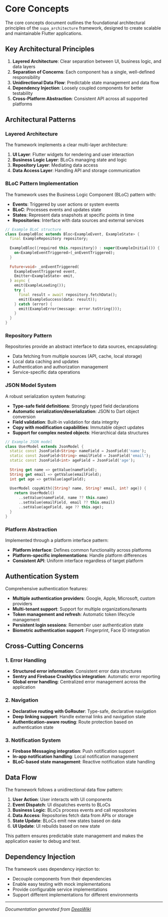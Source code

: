 # Core Concepts

The core concepts document outlines the foundational architectural principles of the `supa_architecture` framework, designed to create scalable and maintainable Flutter applications.

## Key Architectural Principles

1. **Layered Architecture**: Clear separation between UI, business logic, and data layers
2. **Separation of Concerns**: Each component has a single, well-defined responsibility
3. **Unidirectional Data Flow**: Predictable state management and data flow
4. **Dependency Injection**: Loosely coupled components for better testability
5. **Cross-Platform Abstraction**: Consistent API across all supported platforms

## Architectural Patterns

### Layered Architecture

The framework implements a clear multi-layer architecture:

1. **UI Layer**: Flutter widgets for rendering and user interaction
2. **Business Logic Layer**: BLoCs managing state and logic
3. **Repository Layer**: Mediating data access
4. **Data Access Layer**: Handling API and storage communication

### BLoC Pattern Implementation

The framework uses the Business Logic Component (BLoC) pattern with:

- **Events**: Triggered by user actions or system events
- **BLoC**: Processes events and updates state
- **States**: Represent data snapshots at specific points in time
- **Repositories**: Interface with data sources and external services

```dart
// Example BLoC structure
class ExampleBloc extends Bloc<ExampleEvent, ExampleState> {
  final ExampleRepository repository;
  
  ExampleBloc({required this.repository}) : super(ExampleInitial()) {
    on<ExampleEventTriggered>(_onEventTriggered);
  }
  
  Future<void> _onEventTriggered(
    ExampleEventTriggered event,
    Emitter<ExampleState> emit,
  ) async {
    emit(ExampleLoading());
    try {
      final result = await repository.fetchData();
      emit(ExampleSuccess(data: result));
    } catch (error) {
      emit(ExampleError(message: error.toString()));
    }
  }
}
```

### Repository Pattern

Repositories provide an abstract interface to data sources, encapsulating:

- Data fetching from multiple sources (API, cache, local storage)
- Local data caching and updates
- Authentication and authorization management
- Service-specific data operations

### JSON Model System

A robust serialization system featuring:

- **Type-safe field definitions**: Strongly typed field declarations
- **Automatic serialization/deserialization**: JSON to Dart object conversion
- **Field validation**: Built-in validation for data integrity
- **Copy with modification capabilities**: Immutable object updates
- **Support for complex nested objects**: Hierarchical data structures

```dart
// Example JSON model
class UserModel extends JsonModel {
  static const JsonField<String> nameField = JsonField('name');
  static const JsonField<String> emailField = JsonField('email');
  static const JsonField<int> ageField = JsonField('age');
  
  String get name => getValue(nameField);
  String get email => getValue(emailField);
  int get age => getValue(ageField);
  
  UserModel copyWith({String? name, String? email, int? age}) {
    return UserModel()
      ..setValue(nameField, name ?? this.name)
      ..setValue(emailField, email ?? this.email)
      ..setValue(ageField, age ?? this.age);
  }
}
```

### Platform Abstraction

Implemented through a platform interface pattern:

- **Platform interface**: Defines common functionality across platforms
- **Platform-specific implementations**: Handle platform differences
- **Consistent API**: Uniform interface regardless of target platform

## Authentication System

Comprehensive authentication features:

- **Multiple authentication providers**: Google, Apple, Microsoft, custom providers
- **Multi-tenant support**: Support for multiple organizations/tenants
- **Token management and refresh**: Automatic token lifecycle management
- **Persistent login sessions**: Remember user authentication state
- **Biometric authentication support**: Fingerprint, Face ID integration

## Cross-Cutting Concerns

### 1. Error Handling

- **Structured error information**: Consistent error data structures
- **Sentry and Firebase Crashlytics integration**: Automatic error reporting
- **Global error handling**: Centralized error management across the application

### 2. Navigation

- **Declarative routing with GoRouter**: Type-safe, declarative navigation
- **Deep linking support**: Handle external links and navigation state
- **Authentication-aware routing**: Route protection based on authentication state

### 3. Notification System

- **Firebase Messaging integration**: Push notification support
- **In-app notification handling**: Local notification management
- **BLoC-based state management**: Reactive notification state handling

## Data Flow

The framework follows a unidirectional data flow pattern:

1. **User Action**: User interacts with UI components
2. **Event Dispatch**: UI dispatches events to BLoCs
3. **Business Logic**: BLoCs process events and call repositories
4. **Data Access**: Repositories fetch data from APIs or storage
5. **State Update**: BLoCs emit new states based on data
6. **UI Update**: UI rebuilds based on new state

This pattern ensures predictable state management and makes the application easier to debug and test.

## Dependency Injection

The framework uses dependency injection to:

- Decouple components from their dependencies
- Enable easy testing with mock implementations
- Provide configurable service implementations
- Support different implementations for different environments

---

*Documentation generated from [DeepWiki](https://deepwiki.com/supavn/supa_architecture)*